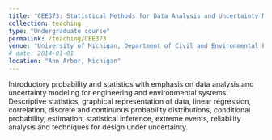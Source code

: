 ```yaml
---
title: "CEE373: Statistical Methods for Data Analysis and Uncertainty Modeling"
collection: teaching
type: "Undergraduate course"
permalink: /teaching/CEE373
venue: "University of Michigan, Department of Civil and Environmental Engineering"
# date: 2014-01-01
location: "Ann Arbor, Michigan"
---
```


Introductory probability and statistics with emphasis on data analysis and uncertainty modeling for engineering and environmental systems. Descriptive statistics, graphical representation of data, linear regression, correlation, discrete and continuous probability distributions, conditional probability, estimation, statistical inference, extreme events, reliability analysis and techniques for design under uncertainty.